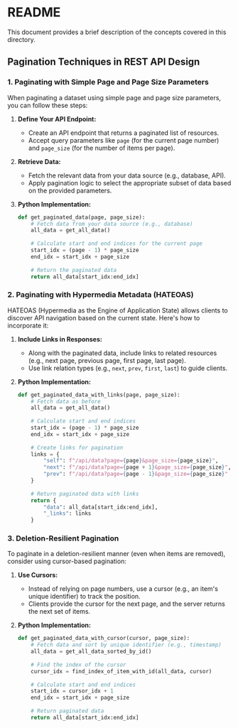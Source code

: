 # README

This document provides a brief description of the concepts covered in this directory.

## Pagination Techniques in REST API Design

### 1. Paginating with Simple Page and Page Size Parameters

When paginating a dataset using simple page and page size parameters, you can follow these steps:

1. **Define Your API Endpoint:**
   - Create an API endpoint that returns a paginated list of resources.
   - Accept query parameters like `page` (for the current page number) and `page_size` (for the number of items per page).

2. **Retrieve Data:**
   - Fetch the relevant data from your data source (e.g., database, API).
   - Apply pagination logic to select the appropriate subset of data based on the provided parameters.

3. **Python Implementation:**
   ```python
   def get_paginated_data(page, page_size):
       # Fetch data from your data source (e.g., database)
       all_data = get_all_data()
       
       # Calculate start and end indices for the current page
       start_idx = (page - 1) * page_size
       end_idx = start_idx + page_size
       
       # Return the paginated data
       return all_data[start_idx:end_idx]
   ```

### 2. Paginating with Hypermedia Metadata (HATEOAS)

HATEOAS (Hypermedia as the Engine of Application State) allows clients to discover API navigation based on the current state. Here's how to incorporate it:

1. **Include Links in Responses:**
   - Along with the paginated data, include links to related resources (e.g., next page, previous page, first page, last page).
   - Use link relation types (e.g., `next`, `prev`, `first`, `last`) to guide clients.

2. **Python Implementation:**
   ```python
   def get_paginated_data_with_links(page, page_size):
       # Fetch data as before
       all_data = get_all_data()
       
       # Calculate start and end indices
       start_idx = (page - 1) * page_size
       end_idx = start_idx + page_size
       
       # Create links for pagination
       links = {
           "self": f"/api/data?page={page}&page_size={page_size}",
           "next": f"/api/data?page={page + 1}&page_size={page_size}",
           "prev": f"/api/data?page={page - 1}&page_size={page_size}"
       }
       
       # Return paginated data with links
       return {
           "data": all_data[start_idx:end_idx],
           "_links": links
       }
   ```

### 3. Deletion-Resilient Pagination

To paginate in a deletion-resilient manner (even when items are removed), consider using cursor-based pagination:

1. **Use Cursors:**
   - Instead of relying on page numbers, use a cursor (e.g., an item's unique identifier) to track the position.
   - Clients provide the cursor for the next page, and the server returns the next set of items.

2. **Python Implementation:**
   ```python
   def get_paginated_data_with_cursor(cursor, page_size):
       # Fetch data and sort by unique identifier (e.g., timestamp)
       all_data = get_all_data_sorted_by_id()
       
       # Find the index of the cursor
       cursor_idx = find_index_of_item_with_id(all_data, cursor)
       
       # Calculate start and end indices
       start_idx = cursor_idx + 1
       end_idx = start_idx + page_size
       
       # Return paginated data
       return all_data[start_idx:end_idx]
   ```